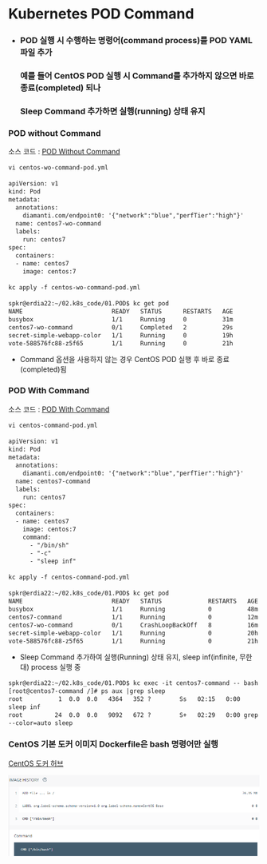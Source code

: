 # Kubernetes POD Command
- ### POD 실행 시 수행하는 명령어(command process)를 POD YAML 파일 추가
  ### 예를 들어 CentOS POD 실행 시 Command를 추가하지 않으면 바로 종료(completed) 되나
  ### Sleep Command 추가하면 실행(running) 상태 유지 

### POD without Command
소스 코드 : [POD Without Command](./centos-wo-command-pod.yml)
```
vi centos-wo-command-pod.yml

apiVersion: v1
kind: Pod
metadata:
  annotations:
    diamanti.com/endpoint0: '{"network":"blue","perfTier":"high"}'
  name: centos7-wo-command
  labels:
    run: centos7
spec:
  containers:
  - name: centos7
    image: centos:7
    
kc apply -f centos-wo-command-pod.yml

spkr@erdia22:~/02.k8s_code/01.POD$ kc get pod
NAME                         READY   STATUS      RESTARTS   AGE
busybox                      1/1     Running     0          31m
centos7-wo-command           0/1     Completed   2          29s
secret-simple-webapp-color   1/1     Running     0          19h
vote-588576fc88-z5f65        1/1     Running     0          21h
```

- Command 옵션을 사용하지 않는 경우 CentOS POD 실행 후 바로 종료(completed)됨

### POD With Command
소스 코드 : [POD With Command](./centos-command-pod.yml)
```
vi centos-command-pod.yml

apiVersion: v1
kind: Pod
metadata:
  annotations:
    diamanti.com/endpoint0: '{"network":"blue","perfTier":"high"}'
  name: centos7-command
  labels:
    run: centos7
spec:
  containers:
  - name: centos7
    image: centos:7
    command:
      - "/bin/sh"
      - "-c"
      - "sleep inf"

kc apply -f centos-command-pod.yml

spkr@erdia22:~/02.k8s_code/01.POD$ kc get pod
NAME                         READY   STATUS             RESTARTS   AGE
busybox                      1/1     Running            0          48m
centos7-command              1/1     Running            0          12m
centos7-wo-command           0/1     CrashLoopBackOff   8          16m
secret-simple-webapp-color   1/1     Running            0          20h
vote-588576fc88-z5f65        1/1     Running            0          21h

```
- Sleep Command 추가하여 실행(Running) 상태 유지, sleep inf(infinite, 무한대) process 실행 중

```
spkr@erdia22:~/02.k8s_code/01.POD$ kc exec -it centos7-command -- bash
[root@centos7-command /]# ps aux |grep sleep
root          1  0.0  0.0   4364   352 ?        Ss   02:15   0:00 sleep inf
root         24  0.0  0.0   9092   672 ?        S+   02:29   0:00 grep --color=auto sleep
```

### CentOS 기본 도커 이미지 Dockerfile은 bash 명령어만 실행

[CentOS 도커 허브](https://hub.docker.com/layers/centos/library/centos/7/images/sha256-83b1b35d9f3d1ff67998216b8b9c898470e055c693fbeae2494346d6a7e69dbb?context=explore)

![CentOS Docker](./200617CentOSDockerBash.png)

